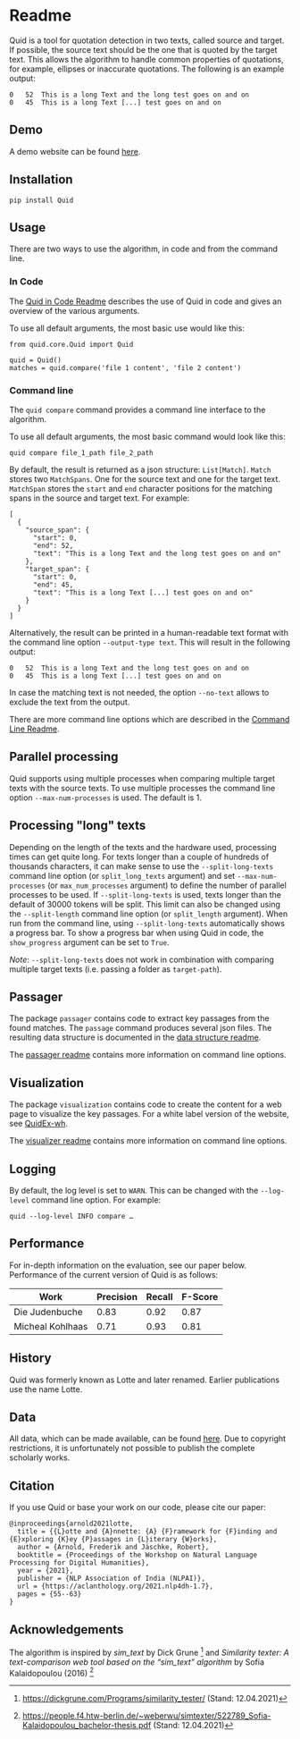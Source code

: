 # Readme

Quid is a tool for quotation detection in two texts, called source and target. If possible, the source text should be
the one that is quoted by the target text. This allows the algorithm to handle common properties of quotations, for
example, ellipses or inaccurate quotations. The following is an example output: 

~~~
0	52	This is a long Text and the long test goes on and on
0	45	This is a long Text [...] test goes on and on
~~~

## Demo
A demo website can be found [here](https://pages.cms.hu-berlin.de/schluesselstellen/quidweb/).

## Installation
~~~
pip install Quid
~~~

## Usage
There are two ways to use the algorithm, in code and from the command line.

### In Code

The [Quid in Code Readme](Quid-in-Code-Readme.md) describes the use of Quid in code and gives an overview of the
various arguments.

To use all default arguments, the most basic use would like this:

~~~
from quid.core.Quid import Quid

quid = Quid()
matches = quid.compare('file 1 content', 'file 2 content')
~~~

### Command line
The `quid compare` command provides a command line interface to the algorithm.

To use all default arguments, the most basic command would look like this:

~~~
quid compare file_1_path file_2_path
~~~

By default, the result is returned as a json structure: `List[Match]`. `Match` stores two `MatchSpans`. One for
the source text and one for the target text. `MatchSpan` stores the `start` and `end` character positions for the
matching spans in the source and target text. For example:

~~~
[
  {
    "source_span": {
      "start": 0,
      "end": 52,
      "text": "This is a long Text and the long test goes on and on"
    },
    "target_span": {
      "start": 0,
      "end": 45,
      "text": "This is a long Text [...] test goes on and on"
    }
  }
]
~~~

Alternatively, the result can be printed in a human-readable text format with the command line option
`--output-type text`. This will result in the following output:

~~~
0	52	This is a long Text and the long test goes on and on
0	45	This is a long Text [...] test goes on and on 
~~~

In case the matching text is not needed, the option `--no-text` allows to exclude the text from the output.

There are more command line options which are described in the
[Command Line Readme](Quid-Command-Line-Readme.md).

## Parallel processing
Quid supports using multiple processes when comparing multiple target texts with the source texts. To use multiple
processes the command line option `--max-num-processes` is used. The default is 1.

## Processing "long" texts
Depending on the length of the texts and the hardware used, processing times can get quite long. For texts longer than
a couple of hundreds of thousands characters, it can make sense to use the `--split-long-texts` command line option (or
`split_long_texts` argument) and set `--max-num-processes` (or `max_num_processes` argument) to define the number of
parallel processes to be used. If `--split-long-texts` is used, texts longer than the default of 30000 tokens will be
split. This limit can also be changed using the `--split-length` command line option (or `split_length` argument).
When run from the command line, using `--split-long-texts` automatically shows a progress bar. To show a progress bar
when using Quid in code, the `show_progress` argument can be set to `True`.

*Note*: `--split-long-texts` does not work in combination with comparing multiple target texts (i.e. passing a folder as
`target-path`).

## Passager
The package `passager` contains code to extract key passages from the found matches. The `passage` command produces
several json files.
The resulting data structure is documented in the [data structure readme](DATA_STRUCTURE_README.md).

The [passager readme](Passager-Readme.md) contains more information on command line options.

## Visualization
The package `visualization` contains code to create the content for a web page to visualize the key passages.
For a white label version of the website, see [QuidEx-wh](https://scm.cms.hu-berlin.de/schluesselstellen/quidex-wh).

The [visualizer readme](Visualizer-Readme.md) contains more information on command line options.

## Logging
By default, the log level is set to `WARN`. This can be changed with the `--log-level` command line option.
For example:

~~~
quid --log-level INFO compare …
~~~

## Performance
For in-depth information on the evaluation, see our paper below.
Performance of the current version of Quid is as follows:

| Work             | Precision | Recall | F-Score |
|------------------|-----------|--------|---------|
| Die Judenbuche   | 0.83      | 0.92   | 0.87    |
| Micheal Kohlhaas | 0.71      | 0.93   | 0.81    |

## History
Quid was formerly known as Lotte and later renamed. Earlier publications use the name Lotte.

## Data
All data, which can be made available, can be found [here](https://scm.cms.hu-berlin.de/schluesselstellen/quid-resources).
Due to copyright restrictions, it is unfortunately not possible to publish the complete scholarly works.

## Citation
If you use Quid or base your work on our code, please cite our paper:
~~~
@inproceedings{arnold2021lotte,
  title = {{L}otte and {A}nnette: {A} {F}ramework for {F}inding and {E}xploring {K}ey {P}assages in {L}iterary {W}orks},
  author = {Arnold, Frederik and Jäschke, Robert},
  booktitle = {Proceedings of the Workshop on Natural Language Processing for Digital Humanities},
  year = {2021},
  publisher = {NLP Association of India (NLPAI)},
  url = {https://aclanthology.org/2021.nlp4dh-1.7},
  pages = {55--63}
}
~~~

## Acknowledgements
The algorithm is inspired by _sim_text_ by Dick Grune [^1]
and _Similarity texter: A text-comparison web tool based on the “sim_text” algorithm_ by Sofia Kalaidopoulou (2016) [^2]

[^1]: https://dickgrune.com/Programs/similarity_tester/ (Stand: 12.04.2021)

[^2]: https://people.f4.htw-berlin.de/~weberwu/simtexter/522789_Sofia-Kalaidopoulou_bachelor-thesis.pdf (Stand: 12.04.2021)
